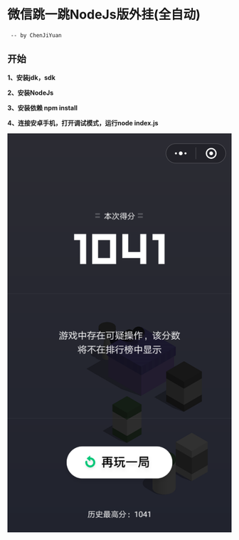 # 微信跳一跳NodeJs版外挂(全自动)
` -- by ChenJiYuan`
## 开始

**1、安装jdk，sdk**

**2、安装NodeJs**

**3、安装依赖 npm install**

**4、连接安卓手机，打开调试模式，运行node index.js**

![](./assets/123.png)
